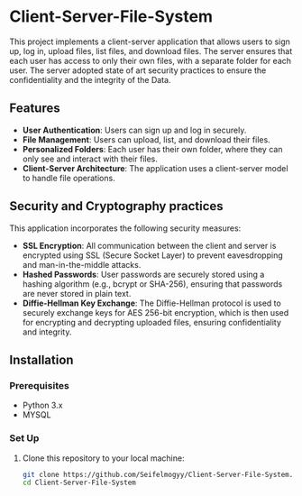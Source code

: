 # Client-Server-File-System

This project implements a client-server application that allows users to sign up, log in, upload files, list files, and download files. The server ensures that each user has access to only their own files, with a separate folder for each user. The server adopted state of art security practices to ensure the confidentiality and the integrity of the Data.

## Features

- **User Authentication**: Users can sign up and log in securely.
- **File Management**: Users can upload, list, and download their files.
- **Personalized Folders**: Each user has their own folder, where they can only see and interact with their files.
- **Client-Server Architecture**: The application uses a client-server model to handle file operations.

## Security and Cryptography practices

This application incorporates the following security measures:

- **SSL Encryption**: All communication between the client and server is encrypted using SSL (Secure Socket Layer) to prevent eavesdropping and man-in-the-middle attacks.
- **Hashed Passwords**: User passwords are securely stored using a hashing algorithm (e.g., bcrypt or SHA-256), ensuring that passwords are never stored in plain text.
- **Diffie-Hellman Key Exchange**: The Diffie-Hellman protocol is used to securely exchange keys for AES 256-bit encryption, which is then used for encrypting and decrypting uploaded files, ensuring confidentiality and integrity.



## Installation

### Prerequisites

- Python 3.x
- MYSQL

### Set Up

1. Clone this repository to your local machine:

   ```bash
   git clone https://github.com/Seifelmogyy/Client-Server-File-System.git
   cd Client-Server-File-System
